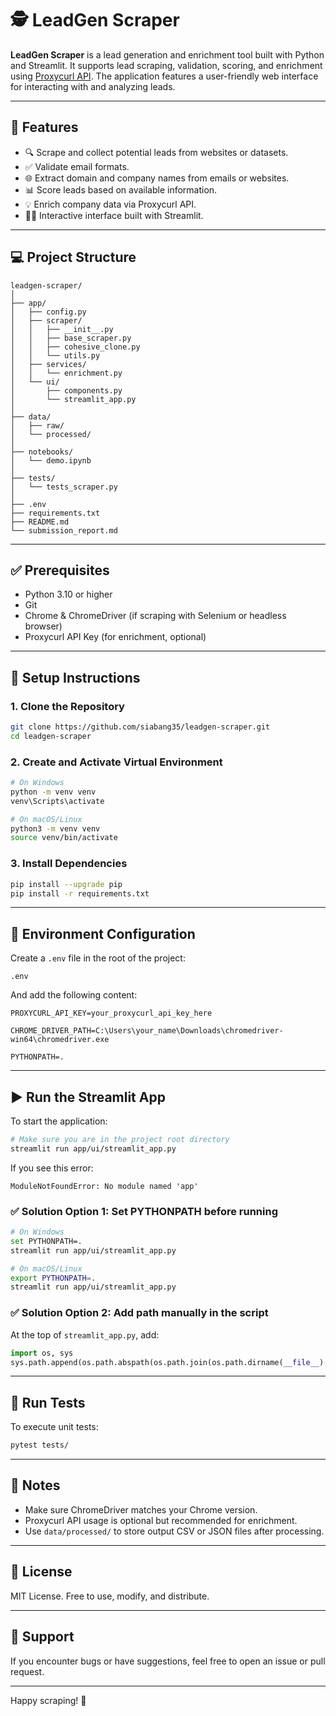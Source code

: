 # 🕵️ LeadGen Scraper

**LeadGen Scraper** is a lead generation and enrichment tool built with Python and Streamlit. It supports lead scraping, validation, scoring, and enrichment using [Proxycurl API](https://nubela.co/proxycurl). The application features a user-friendly web interface for interacting with and analyzing leads.

---

## 📌 Features

- 🔍 Scrape and collect potential leads from websites or datasets.
- ✅ Validate email formats.
- 🌐 Extract domain and company names from emails or websites.
- 📊 Score leads based on available information.
- 💡 Enrich company data via Proxycurl API.
- 🧑‍💻 Interactive interface built with Streamlit.

---

## 💻 Project Structure

```
leadgen-scraper/
│
├── app/
│   ├── config.py
│   ├── scraper/
│   │   ├── __init__.py
│   │   ├── base_scraper.py
│   │   ├── cohesive_clone.py
│   │   └── utils.py
│   ├── services/
│   │   └── enrichment.py
│   └── ui/
│       ├── components.py
│       └── streamlit_app.py
│
├── data/
│   ├── raw/
│   └── processed/
│
├── notebooks/
│   └── demo.ipynb
│
├── tests/
│   └── tests_scraper.py
│
├── .env
├── requirements.txt
├── README.md
└── submission_report.md
```

---

## ✅ Prerequisites

- Python 3.10 or higher
- Git
- Chrome & ChromeDriver (if scraping with Selenium or headless browser)
- Proxycurl API Key (for enrichment, optional)

---

## 🔧 Setup Instructions

### 1. Clone the Repository

```bash
git clone https://github.com/siabang35/leadgen-scraper.git
cd leadgen-scraper
```

### 2. Create and Activate Virtual Environment

```bash
# On Windows
python -m venv venv
venv\Scripts\activate

# On macOS/Linux
python3 -m venv venv
source venv/bin/activate
```

### 3. Install Dependencies

```bash
pip install --upgrade pip
pip install -r requirements.txt
```

---

## 🔐 Environment Configuration

Create a `.env` file in the root of the project:

```
.env
```

And add the following content:

```env
PROXYCURL_API_KEY=your_proxycurl_api_key_here

CHROME_DRIVER_PATH=C:\Users\your_name\Downloads\chromedriver-win64\chromedriver.exe

PYTHONPATH=.
```

---

## ▶️ Run the Streamlit App

To start the application:

```bash
# Make sure you are in the project root directory
streamlit run app/ui/streamlit_app.py
```

If you see this error:

```
ModuleNotFoundError: No module named 'app'
```

### ✅ Solution Option 1: Set PYTHONPATH before running

```bash
# On Windows
set PYTHONPATH=.
streamlit run app/ui/streamlit_app.py

# On macOS/Linux
export PYTHONPATH=.
streamlit run app/ui/streamlit_app.py
```

### ✅ Solution Option 2: Add path manually in the script

At the top of `streamlit_app.py`, add:

```python
import os, sys
sys.path.append(os.path.abspath(os.path.join(os.path.dirname(__file__), "..", "..")))
```

---

## 🧪 Run Tests

To execute unit tests:

```bash
pytest tests/
```

---

## 📘 Notes

- Make sure ChromeDriver matches your Chrome version.
- Proxycurl API usage is optional but recommended for enrichment.
- Use `data/processed/` to store output CSV or JSON files after processing.

---

## 📄 License

MIT License. Free to use, modify, and distribute.

---

## 🙋 Support

If you encounter bugs or have suggestions, feel free to open an issue or pull request.

---

Happy scraping! 🚀
